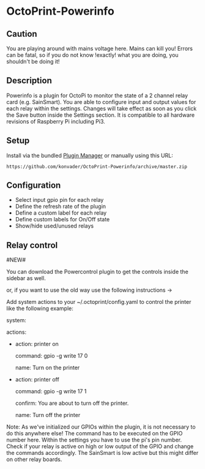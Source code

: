 # OctoPrint-Powerinfo

## Caution

You are playing around with mains voltage here. Mains can kill you!
Errors can be fatal, so if you do not know !exactly! what you are doing, you shouldn't be doing it!

## Description

Powerinfo is a plugin for OctoPi to monitor the state of a 2 channel relay card (e.g. SainSmart).
You are able to configure input and output values for each relay within the settings. Changes will
take effect as soon as you click the Save button inside the Settings section. It is compatible
to all hardware revisions of Raspberry Pi including Pi3.

## Setup

Install via the bundled [Plugin Manager](https://github.com/foosel/OctoPrint/wiki/Plugin:-Plugin-Manager)
or manually using this URL:

    https://github.com/konvader/OctoPrint-Powerinfo/archive/master.zip

## Configuration

 - Select input gpio pin for each relay
 - Define the refresh rate of the plugin
 - Define a custom label for each relay
 - Define custom labels for On/Off state
 - Show/hide used/unused relays

## Relay control

#NEW#

You can download the Powercontrol plugin to get the controls inside the sidebar as well.

or, if you want to use the old way use the following instructions ->

Add system actions to your ~/.octoprint/config.yaml to control the printer like the following example:

system:

  actions:

  - action: printer on

    command: gpio -g write 17 0

    name: Turn on the printer

  - action: printer off

    command: gpio -g write 17 1

    confirm: You are about to turn off the printer.

    name: Turn off the printer

Note: As we've initialized our GPIOs within the plugin, it is not necessary to do this anywhere else!
      The command has to be executed on the GPIO number here. Within the settings you have to use
      the pi's pin number. Check if your relay is active on high or low output of the GPIO and change the
      commands accordingly. The SainSmart is low active but this might differ on other relay boards.
